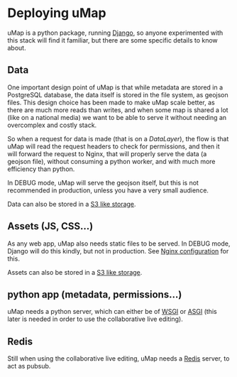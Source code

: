 # Deploying uMap

uMap is a python package, running [Django](https://docs.djangoproject.com/en/5.2/howto/deployment/),
so anyone experimented with this stack will find it familiar, but there are some specific details
to know about.

## Data
One important design point of uMap is that while metadata are stored in a PostgreSQL database, the
data itself is stored in the file system, as geojson files. This design choice has been made
to make uMap scale better, as there are much more reads than writes, and when some
map is shared a lot (like on a national media) we want to be able to serve it without needing an
overcomplex and costly stack.

So when a request for data is made (that is on a *DataLayer*), the flow is that uMap will read
the request headers to check for permissions, and then it will forward the request to Nginx,
that will properly serve the data (a geojson file), without consuming a python worker, and with
much more efficiency than python.

In DEBUG mode, uMap will serve the geojson itself, but this is not recommended in production,
unless you have a very small audience.

Data can also be stored in a [S3 like storage](../config/storage/#using-s3).

## Assets (JS, CSS…)
As any web app, uMap also needs static files to be served. In DEBUG mode, Django will do this
kindly, but not in production. See [Nginx configuration](nginx.md) for this.

Assets can also be stored in a [S3 like storage](../config/storage/#using-s3).

## python app (metadata, permissions…)

uMap needs a python server, which can either be of [WSGI](wsgi.md) or [ASGI](asgi.md) (this later
is needed in order to use the collaborative live editing).

## Redis

Still when using the collaborative live editing, uMap needs a [Redis](../config/settings.md#redis_url) server, to act as pubsub.
